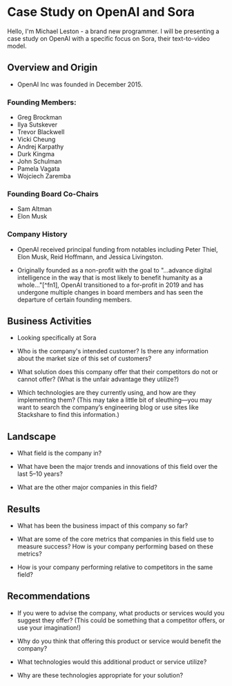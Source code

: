 # Case Study on OpenAI and Sora

Hello, I'm Michael Leston - a brand new programmer. I will be presenting a case
study on OpenAI with a specific focus on Sora, their text-to-video model.

## Overview and Origin

* OpenAI Inc was founded in December 2015.

### Founding Members:

* Greg Brockman
* Ilya Sutskever
* Trevor Blackwell
* Vicki Cheung
* Andrej Karpathy
* Durk Kingma
* John Schulman
* Pamela Vagata
* Wojciech Zaremba

### Founding Board Co-Chairs

* Sam Altman
* Elon Musk

### Company History

* OpenAI received principal funding from notables including Peter Thiel, Elon Musk, Reid Hoffmann, and Jessica Livingston.

* Originally founded as a non-profit with the goal to "...advance digital intelligence in the way that is most likely to benefit humanity as a whole..."[^fn1], 
OpenAI transitioned to a for-profit in 2019 and has undergone multiple changes in board members and has seen the departure of certain founding members.  

## Business Activities

* Looking specifically at Sora

* Who is the company's intended customer? Is there any information about the market size of this set of customers?

* What solution does this company offer that their competitors do not or cannot offer? (What is the unfair advantage they utilize?)

* Which technologies are they currently using, and how are they implementing them? (This may take a little bit of sleuthing&mdash;you may want to search the company’s engineering blog or use sites like Stackshare to find this information.)

## Landscape

* What field is the company in?

* What have been the major trends and innovations of this field over the last 5&ndash;10 years?

* What are the other major companies in this field?

## Results

* What has been the business impact of this company so far?

* What are some of the core metrics that companies in this field use to measure success? How is your company performing based on these metrics?

* How is your company performing relative to competitors in the same field?

## Recommendations

* If you were to advise the company, what products or services would you suggest they offer? (This could be something that a competitor offers, or use your imagination!)

* Why do you think that offering this product or service would benefit the company?

* What technologies would this additional product or service utilize?

* Why are these technologies appropriate for your solution?

[fn1]:[(https://openai.com/index/introducing-openai/)]